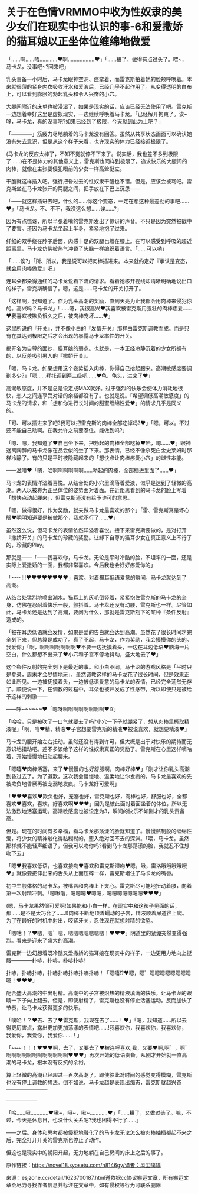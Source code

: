 # 关于在色情VRMMO中收为性奴隶的美少女们在现实中也认识的事-6和爱撒娇的猫耳娘以正坐体位缠绵地做爱

「……啊……唔…………♥啊………………♥」「……糟了，做得有点过头了。喂~，马卡龙，没事吧~?回来吧」

乳头责备一小时后，马卡龙眼神空洞、痉挛着，而雷克斯拍着她的脸颊呼唤着。本来就很薄的紧身内衣吸收汗水和爱液后，已经几乎不起作用了。从变得透明的白布上，可以看到膨胀的勃起乳头和令人兴奋的小穴。

大腿间附近的床单也被浸湿了，如果是现实的话，应该已经无法使用了吧。雷克斯一边想着幸好这里是虚拟现实，一边继续呼唤着马卡龙。「已经解开拘束了。诶~哆，马卡龙，真的没事吧?如果已经到了极限，今天就到此为止吧？」

「————」筋疲力尽地躺着的马卡龙没有回答。虽然从共享状态画面可以确认她没有失去意识，但是从这个样子来看，也许现实的体力已经接近极限了。

(马卡龙的反应太棒了，不知不觉就停不下来了。说实话，我也差不多到极限了……)在不是体力的其他意义上，雷克斯也同样到极限了。追求快乐的大腿间的肉棒，就像在主张要侵犯眼前的少女一样高耸挺立。

干脆就这样插入吧。强行把昏过去的性奴隶干醒也不错。但是，应该会被骂吧。雷克斯坐在马卡龙张开的两腿之间，把手放在下巴上沉思——

「——就这样插进去吧，什么的……你这个变态，一定在想这种最差劲的事吧……♥」「马卡龙。不、不不，我没这么想……诶……?」

因为有点惊讶，所以半张着嘴的雷克斯发出了惊讶的声音。不只是因为突然被戳中了要害。还因为马卡龙坐起上半身，紧紧地抱了过来。

纤细的双手绕在脖子后面，肉感十足的双腿也缠在腰上。在可以感受到呼吸的超近距离里，马卡龙仿佛被热气冲昏了头脑一样编织着语言。「……可以呦」

「……诶?」「所、所以，我是说可以把肉棒插进来。本来就约定好『承认是变态，就会用肉棒做爱』吧」

连耳朵都染得通红的马卡龙说着下流的请求。看着她移开视线却清晰明确地说出口的样子，雷克斯确信了。嗯，这是……马卡龙的开关打开了。

「这样啊，我知道了。作为乳头高潮的奖励，直到天亮为止我都会用肉棒来侵犯你的。高兴吗？马卡龙」「……嗯，我很高兴♥我喜欢被雷克斯用强壮的肉棒疼爱……♥我喜欢被欺负很久之后，被肉棒宠坏……♥」

这里所说的『开关』，并不像小白的『发情开关』那样由雷克斯调教而成。而是只有在其达到极限之后才会出现的暴露马卡龙本性的开关。

揭开名为自尊的面纱，猫耳娘的弱点。也就是，一本正经冷静沉着的少女所拥有的，以反差吸引男人的『撒娇开关』。

「喂，马卡龙。如果想用这个姿势插入肉棒，你得自己抬起腰来。高潮敏感度要调到多少?」「嗯……拜托调到两三级吧……♥龟、龟头，进来了♥」

高潮敏感度，并不是总是设定成MAX就好。过于强烈的快乐会使体力消耗地很快，恋人之间连享受对话的余裕都没有了。也就是说。「希望调低高潮敏感度」的马卡龙的请求，和「想和你进行长时间的甜蜜缠绵性爱♥」的请求几乎是同义的。

「可、可以插进来了吧?我可以把雷克斯的肉棒全部吃掉吗?♥」「嗯，可以。不过还不能自己动啊。在我允许之前要忍住。能做到吗?」

「嗯、嗯，我知道了♥自己坐下来，把勃起的肉棒全部吃掉♥哈，嗯……♥」眼神迷离陶醉的马卡龙像在品尝似的坐了下来。那表情，已经不像杀死白金史莱姆时那样冷静了。有的只是平时被隐藏起来的「想快点让肉棒疼爱小穴」的雌性本能。

——滋噗♥「嗯，哈啊啊啊啊啊啊……勃起的肉棒，全部插进里面了……♥」

马卡龙的表情洋溢着喜悦。从结合处的小穴里滴落着爱液，似乎是达到了轻微的高潮。两人以被称为正坐体位的姿势面对着面。在近距离看到的马卡龙的脸上写着「想快点动起腰来」，但雷克斯还没有给予许可的意思。

「嗯，做得很好，作为奖励，就来做马卡龙最喜欢的那个」「雷、雷克斯真是坏心眼♥明明知道要是被做那个，我就不行了……♥」

虽然这么说，但马卡龙的表情依然洋溢着喜悦。接下来雷克斯要做的，是对打开『撒娇开关』的马卡龙的珍藏的奖励。让卸下自尊的猫耳少女在真正意义上不行了的，珍藏的Play。

那就是——「——我喜欢你，马卡龙。无论是平时冷酷的脸，不坦率的一面，还是实际上爱撒娇的一面，我都非常喜欢。今后我也会好好疼爱你的」

「~~~!!!♥♥♥♥♥♥♥♥」喜欢。对着猫耳低语爱意的瞬间，马卡龙就达到了高潮。

从结合处猛烈地喷出潮水。猫耳上的灰毛倒竖着，紧紧抱住雷克斯的马卡龙的全身，仿佛在忍耐着快乐一般，颤抖着。马卡龙还没有动腰，雷克斯也一样。尽管如此，马卡龙还是达到了高潮，要问为什么，那就是雷克斯刻下的某种『条件反射』造成的。

「被在耳边低语就会发情，如果是爱的告白就会达到高潮。虽然花了很长时间才完全刻下来，但总算是成功了。真了不起，马卡龙，作为奖励，我会摸摸你的头的。我爱你」「啊，啊啊啊啊啊啊啊♥不要一边抚摸着头，一边在耳边低语♥脑海一片空白，什么都想不出来了♥小穴和子宫不停地抖动，盛大地去了♥」

这个条件反射的完全刻下是最近的事。和小白不同，马卡龙的游戏风格是「平时只是登录，周末才会尽情地玩」，虽然调教这样的马卡龙花了很长时间，但是效果正如此所见。一边被抚摸着头，一边被低语爱意的马卡龙的表情，已经完全荡然无存了。顺便说一下，在调教的过程中，耳朵也被开发成了性感带，所以即使只是被给予这样的刺激——

——呼~~~~~~♥「嗯呀啊啊啊啊啊啊啊啊♥!?」

「哈哈，只是被吹了一口气就要去了吗?小穴一下子就绷紧了，想从肉棒里榨取精液呢」「啊，嘻♥精、精液♥子宫想要雷克斯的精液♥被说喜欢，就想要精液♥」

马卡龙的腰开始左右扭动。虽然还没有得到许可，但大概是出于对快乐的期待而无意识地扭动吧。差不多该给予这样的性奴隶真正的奖励了。雷克斯在心里这样嘀咕着，开始慢慢地扭动起腰来。

「嗯嘻♥肉棒活塞，来了♥慢慢的也好舒服啊，肉棒好棒♥」「刚才让你乳头高潮到昏过去了。为了道歉，这次我会慢慢地、温柔地让你发疯的。马卡龙最喜欢的先被欺负地昏厥再被宠溺地发疯。马卡龙好可爱啊」

「♥♥♥喜欢♥欺负也好，宠溺也好，雷克斯也好，肉棒也好，舒服也好，全都喜欢♥喜欢，喜欢，好喜欢啊♥♥♥」因为是彼此面对着面坐着的体位，所以无法激烈地活塞运动。高潮敏感度也被设定为3，瞬间的快乐不如刚才的乳头责备高。

但是。现在的时间有多幸福，看马卡龙那荡漾的脸就知道了。慢慢熬制般的缠绵性爱，将少女的精神融化得黏糊糊的，堕入绝对回不去的深渊。「喂，马卡龙。虽然那样就不能轻声细语了，但我可以吻你吗?看到马卡龙那荡漾的脸，我就忍不住想吻下去」

「嗯♥我喜欢低语，也喜欢接吻♥喜欢和雷克斯湿吻♥嗯，啾，雷洛哦哦哦哦哦♥」就像要把伸出来的舌头从上面压碎一样，雷克斯堵住了马卡龙的嘴唇。

初中生般体格的马卡龙，被嘴唇和肉棒上下夹心。雷克斯尽可能地扭动着腰，向着第一次射精冲刺。「嗯啾噜，嗯嗯嗯♥嗯嗯，嗯嗯嗯嗯嗯嗯嗯♥♥♥」

(嗯，马卡龙果然很可爱啊!如果能和小白一样，在现实中和这孩子见面的话，那……是不是太巧合了……!)肉棒不断地顶着蠕动的子宫，精液顺着尿道往上爬。为了在最好的时机中射出，咬紧牙关，忍住现在就想射精的欲望。

「嗯咕！？♥嗯，嗯゛嗯，嗯嗯嗯嗯嗯嗯嗯！♥♥♥」阴道里的紧绷突然变得强烈。看来是迎来了盛大的高潮。

雷克斯一边幻想着既冷酷又爱撒娇的猫耳娘在现实中的样子，一边更用力地向上挺腰————扑哧，扑哧，扑哧扑哧!

扑哧，扑哧扑哧，扑哧扑哧扑哧扑哧扑哧！「嗯嘻!?♥嗯，嗯゛嗯嗯嗯嗯嗯嗯嗯嗯嗯！♥♥♥」

配合盛大高潮的中出射精。高潮中的子宫被炽热的精液填满的快乐，让马卡龙的眼睛一下子向上翻去。但是，即使射精了，雷克斯也没有停止活塞运动。反而加快了节奏，让马卡龙获得更多的快乐。

「噗哈！？♥去、去了♥雷克斯，我现在去了……！♥」「嗯，我知道……所以去得更厉害点，露出更加更加荡漾的表情吧……!我喜欢你，我喜欢你，我喜欢你，我爱你，我爱你，我爱你……！」

「~~~！！！♥♥♥啊，去了，又要去了♥被连呼喜欢,我，又要♥啊,啊゛，啊゛啊啊啊啊啊啊啊啊啊啊啊啊♥♥♥」再次开始的低语责备。从刚才开始就一直高潮的马卡龙，根本没有反抗的余裕。

算上轻微的高潮已经超过一百次高潮了。即使彼此对时间的感觉变得模糊，雷克斯也没有停止调教的想法。倒不如说，马卡龙越是表现出痴态，雷克斯就越兴奋————————

——————

「哈……啾…………♥啾~，啾~，啾~…………♥」「……糟了，又做过头了。嘛，不过，今天是休息日，也没什么关系吧?我也困得不行了……」

——之后。身体和思考都被侵犯地融化了的马卡龙无论怎么被肉棒抽插都起不来之后，完全打开开关的雷克斯也停止了动作。

但这也是现实中的朝阳升起，无力地躺在自己房间的床上之后的事了。 

原作链接：https://novel18.syosetu.com/n8146gy/译者：风尘噗噗

来源：esjzone.cc/detail/1623700187.html遵依据cc协议搬运文章，所有搬运文章会尽力寻找作者信息并标注在文章中，如有侵权等行为可联系删除

